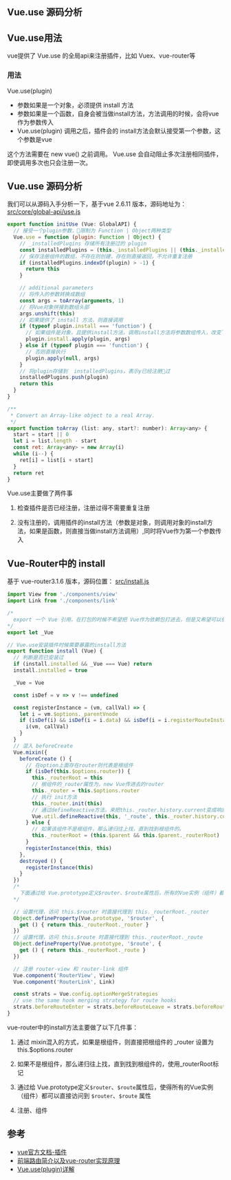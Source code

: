 ## Vue.use 源码分析

## Vue.use用法

vue提供了 Vue.use 的全局api来注册插件，比如 Vuex、vue-router等

### 用法
Vue.use(plugin)
- 参数如果是一个对象，必须提供 install 方法
- 参数如果是一个函数，自身会被当做install方法，方法调用的时候，会将vue作为参数传入
- Vue.use(plugin) 调用之后，插件会的 install方法会默认接受第一个参数，这个参数是vue

这个方法需要在 new vue() 之前调用。
Vue.use 会自动阻止多次注册相同插件，即使调用多次也只会注册一次。

## Vue.use 源码分析

我们可以从源码入手分析一下，基于vue 2.6.11 版本，源码地址为：[src/core/global-api/use.js](https://github.com/vuejs/vue/blob/dev/src/core/global-api/use.js)

```js
export function initUse (Vue: GlobalAPI) {
  // 接受一个plugin参数，限制为 Function | Object两种类型
  Vue.use = function (plugin: Function | Object) {
    // _installedPlugins 存储所有注册过的 plugin
    const installedPlugins = (this._installedPlugins || (this._installedPlugins = []))
    // 保存注册组件的数组，不存在则创建，存在则直接返回，不允许重复注册
    if (installedPlugins.indexOf(plugin) > -1) {
      return this
    }

    // additional parameters
    // 将传入的参数转换成数组
    const args = toArray(arguments, 1)
    // 将Vue对象拼接到数组头部
    args.unshift(this)
    // 如果提供了 install 方法，则直接调用
    if (typeof plugin.install === 'function') {
      // 如果组件是对象，且提供install方法，调用install方法将参数数组传入，改变`this`指针为该组件
      plugin.install.apply(plugin, args)
    } else if (typeof plugin === 'function') {
      // 否则直接执行
      plugin.apply(null, args)
    }
    // 将plugin存储到  installedPlugins，表示y已经注册过
    installedPlugins.push(plugin)
    return this
  }
}

```

```js
/**
 * Convert an Array-like object to a real Array.
 */
export function toArray (list: any, start?: number): Array<any> {
  start = start || 0
  let i = list.length - start
  const ret: Array<any> = new Array(i)
  while (i--) {
    ret[i] = list[i + start]
  }
  return ret
}
```
Vue.use主要做了两件事
1. 检查插件是否已经注册，注册过得不需要重复注册

2. 没有注册的，调用插件的install方法（参数是对象，则调用对象的install方法，如果是函数，则直接当做install方法调用）,同时将Vue作为第一个参数传入

## Vue-Router中的 install

基于 vue-router3.1.6 版本，源码位置： [src/install.js](https://github.com/vuejs/vue-router/blob/dev/src/install.js)
```js
import View from './components/view'
import Link from './components/link'

/*
  export 一个 Vue 引用，在打包的时候不希望把 Vue作为依赖包打进去，但是又希望可以使用 Vue提供的一些方法，
*/
export let _Vue

// Vue.use安装插件时候需要暴露的install方法
export function install (Vue) {
  // 判断是否已安装过
  if (install.installed && _Vue === Vue) return
  install.installed = true

  _Vue = Vue

  const isDef = v => v !== undefined

  const registerInstance = (vm, callVal) => {
    let i = vm.$options._parentVnode
    if (isDef(i) && isDef(i = i.data) && isDef(i = i.registerRouteInstance)) {
      i(vm, callVal)
    }
  }
  // 混入 beforeCreate 
  Vue.mixin({
    beforeCreate () {
      // 在option上面存在router则代表是根组件 
      if (isDef(this.$options.router)) {
        this._routerRoot = this
        // 根组件的_router属性为，new Vue传进去的router
        this._router = this.$options.router
        // 执行 init方法
        this._router.init(this)
        // 通过defineReactive方法，来把this._router.history.current变成响应式的，这个方法的底层就是object.defineProperty
        Vue.util.defineReactive(this, '_route', this._router.history.current)
      } else {
        // 如果该组件不是根组件，那么递归往上找，直到找到根组件的。
        this._routerRoot = (this.$parent && this.$parent._routerRoot) || this
      }
      registerInstance(this, this)
    },
    destroyed () {
      registerInstance(this)
    }
  })
  /*
    下面通过给 Vue.prototype定义$router、$route属性后，所有的Vue实例（组件）都可以直接访问到
  */

  // 设置代理，访问 this.$router 时直接代理到 this._routerRoot._router
  Object.defineProperty(Vue.prototype, '$router', {
    get () { return this._routerRoot._router }
  })
  // 设置代理，访问 this.$route 时直接代理到 this._routerRoot._route
  Object.defineProperty(Vue.prototype, '$route', {
    get () { return this._routerRoot._route }
  })

  // 注册 router-view 和 router-link 组件
  Vue.component('RouterView', View)
  Vue.component('RouterLink', Link)

  const strats = Vue.config.optionMergeStrategies
  // use the same hook merging strategy for route hooks
  strats.beforeRouteEnter = strats.beforeRouteLeave = strats.beforeRouteUpdate = strats.created
}
```
vue-router中的install方法主要做了以下几件事：

1. 通过 mixin混入的方式，如果是根组件，则直接把根组件的 _router 设置为  this.$options.router

2. 如果不是根组件，那么递归往上找，直到找到根组件的，使用_routerRoot标记

3. 通过给 Vue.prototype定义`$router`、`$route`属性后，使得所有的Vue实例（组件）都可以直接访问到 `$router`、`$route` 属性

4. 注册<router-link>、<router-view>组件


## 参考
- [vue官方文档-插件](https://cn.vuejs.org/v2/guide/plugins.html)
- [前端路由简介以及vue-router实现原理](https://juejin.im/post/5b10b46df265da6e2a08a724)
- [Vue.use(plugin)详解](https://juejin.im/post/5d8464a76fb9a06b3260ad30)